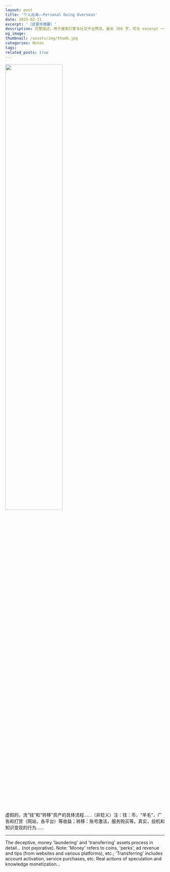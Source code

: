 ```yaml
---
layout: post
title: '个人出海——Personal Going Overseas'
date: 2025-02-21
excerpt: '（这里写摘要）'
description: 完整描述，用于搜索引擎与社交平台预览，最长 160 字，可与 excerpt 一致
og_image: 
thumbnail: /assets/img/thumb.jpg
categories: Notes
tags: 
related_posts: true
---
```


<img src="{{ '/assets/img/blog/xxxxxxxx' | relative_url }}" style="width:60%;">

虚假的，洗“钱”和“转移”资产的具体流程……（非贬义）注：钱：币，“羊毛”，广告和打赏（网站、各平台）等收益；转移：账号激活，服务购买等。真实，投机和知识变现的行为……

---

The deceptive, money 'laundering' and 'transferring' assets process in detail... (not pejorative). Note: 'Money' refers to coins, 'perks', ad revenue and tips (from websites and various platforms), etc.; 'Transferring' includes account activation, service purchases, etc. Real actions of speculation and knowledge monetization...
